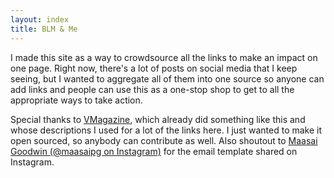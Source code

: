 ```yaml
---
layout: index
title: BLM & Me
---
```

I made this site as a way to crowdsource all the links to make an impact on one page. Right now, there's a lot of posts on social media that I keep seeing, but I wanted to aggregate all of them into one source so anyone can add links and people can use this as a one-stop shop to get to all the appropriate ways to take action. 

Special thanks to [VMagazine](https://vmagazine.com/article/how-to-get-involved-in-demanding-justice-for-george-floyd/), which already did something like this and whose descriptions I used for a lot of the links here. I just wanted to make it open sourced, so anybody can contribute as well. Also shoutout to [Maasai Goodwin (@maasaipg on Instagram)](http://instagram.com/maasaipg) for the email template shared on Instagram.